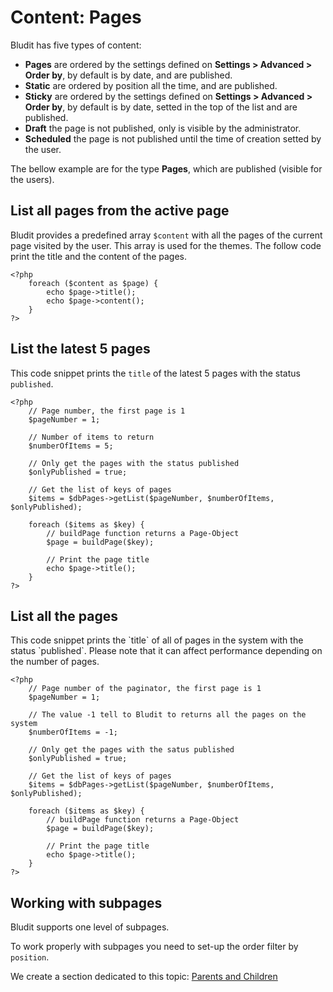 # Content: Pages
<!-- Position: 3 -->

Bludit has five types of content:
- **Pages** are ordered by the settings defined on **Settings > Advanced > Order by**, by default is by date, and are published.
- **Static** are ordered by position all the time, and are published.
- **Sticky** are ordered by the settings defined on **Settings > Advanced > Order by**, by default is by date, setted in the top of the list and are published.
- **Draft** the page is not published, only is visible by the administrator.
- **Scheduled** the page is not published until the time of creation setted by the user.

The bellow example are for the type **Pages**, which are published (visible for the users).

<h2 id="list-the-latest-5-pages">List all pages from the active page</h2>

Bludit provides a predefined array `$content` with all the pages of the current page visited by the user. This array is used for the themes. The follow code print the title and the content of the pages.

```
<?php
	foreach ($content as $page) {
		echo $page->title();
		echo $page->content();
	}
?>
```

<h2 id="list-the-latest-5-pages">List the latest 5 pages</h2>

This code snippet prints the `title` of the latest 5 pages with the status `published`.

```
<?php
	// Page number, the first page is 1
	$pageNumber = 1;

	// Number of items to return
	$numberOfItems = 5;

	// Only get the pages with the status published
	$onlyPublished = true;

	// Get the list of keys of pages
	$items = $dbPages->getList($pageNumber, $numberOfItems, $onlyPublished);

	foreach ($items as $key) {
		// buildPage function returns a Page-Object
		$page = buildPage($key);

		// Print the page title
		echo $page->title();
	}
?>
```

<h2 id="list-the-latest-5-pages">List all the pages</h2>
This code snippet prints the `title` of all of pages in the system with the status `published`. Please note that it can affect performance depending on the number of pages.

```
<?php
	// Page number of the paginator, the first page is 1
	$pageNumber = 1;

	// The value -1 tell to Bludit to returns all the pages on the system
	$numberOfItems = -1;

	// Only get the pages with the satus published
	$onlyPublished = true;

	// Get the list of keys of pages
	$items = $dbPages->getList($pageNumber, $numberOfItems, $onlyPublished);

	foreach ($items as $key) {
		// buildPage function returns a Page-Object
		$page = buildPage($key);

		// Print the page title
		echo $page->title();
	}
?>
```

## Working with subpages
Bludit supports one level of subpages.

To work properly with subpages you need to set-up the order filter by `position`.

We create a section dedicated to this topic: [Parents and Children](https://docs.bludit.com/en/developers/parents-and-children)
